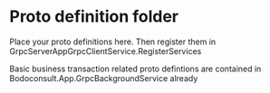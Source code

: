 ﻿# Proto definition folder

Place your proto definitions here. Then register them in GrpcServerAppGrpcClientService.RegisterServices

Basic business transaction related proto defintions are contained in Bodoconsult.App.GrpcBackgroundService already
